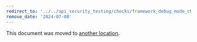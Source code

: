 ```yaml
---
redirect_to: '../../api_security_testing/checks/framework_debug_mode_check.md'
remove_date: '2024-07-08'
---
```


This document was moved to [another location](../../api_security_testing/checks/framework_debug_mode_check.md).

<!-- This redirect file can be deleted after <2024-07-08>. -->
<!-- Redirects that point to other docs in the same project expire in three months. -->
<!-- Redirects that point to docs in a different project or site (for example, link is not relative and starts with `https:`) expire in one year. -->
<!-- Before deletion, see: https://docs.gitlab.com/ee/development/documentation/redirects.html -->